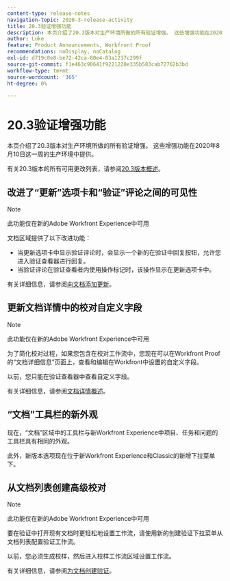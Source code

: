 ```yaml
---
content-type: release-notes
navigation-topic: 2020-3-release-activity
title: 20.3验证增强功能
description: 本页介绍了20.3版本对生产环境所做的所有验证增强。 这些增强功能在2020年8月10日这一周的生产环境中提供。
author: Luke
feature: Product Announcements, Workfront Proof
recommendations: noDisplay, noCatalog
exl-id: d719c8e8-be72-42ca-80e4-83a1237c299f
source-git-commit: f1e463c90641f9221228e335b583cab72762b3bd
workflow-type: tm+mt
source-wordcount: '365'
ht-degree: 0%

---
```


# 20.3验证增强功能

本页介绍了20.3版本对生产环境所做的所有验证增强。 这些增强功能在2020年8月10日这一周的生产环境中提供。

有关20.3版本的所有可用更改列表，请参阅[20.3版本概述](../../../product-announcements/product-releases/20.3-release-activity/20-3-release-overview.md)。

## 改进了“更新”选项卡和“验证”评论之间的可见性

>[!NOTE]
>
>此功能仅在新的Adobe Workfront Experience中可用

文档区域提供了以下改进功能：

* 当更新选项卡中显示验证评论时，会显示一个新的在验证中回复按钮，允许您进入验证查看器进行回复。
* 当验证评论在验证查看者内使用操作标记时，该操作显示在更新选项卡中。

有关详细信息，请参阅[向文档添加更新](../../../documents/managing-documents/add-update-documents.md)。

## 更新文档详情中的校对自定义字段

>[!NOTE]
>
>此功能仅在新的Adobe Workfront Experience中可用

为了简化校对过程，如果您包含在校对工作流中，您现在可以在Workfront Proof的“文档详细信息”页面上，查看和编辑在Workfront中设置的自定义字段。

以前，您只能在验证查看器中查看自定义字段。

有关详细信息，请参阅[文档详情概述](../../../documents/managing-documents/document-details-overview.md)。

## “文档”工具栏的新外观

现在，“文档”区域中的工具栏与新Workfront Experience中项目、任务和问题的工具栏具有相同的外观。

此外，新版本选项现在位于新Workfront Experience和Classic的新增下拉菜单下。

## 从文档列表创建高级校对

>[!NOTE]
>
>此功能仅在新的Adobe Workfront Experience中可用

要在验证中打开现有文档时更轻松地设置工作流，请使用新的创建验证下拉菜单从文档列表配置验证工作流。

以前，您必须生成校样，然后进入校样工作流区域设置工作流。

有关详细信息，请参阅[为文档创建验证](../../../review-and-approve-work/proofing/creating-proofs-within-workfront/generate-proof-for-a-document.md)。

